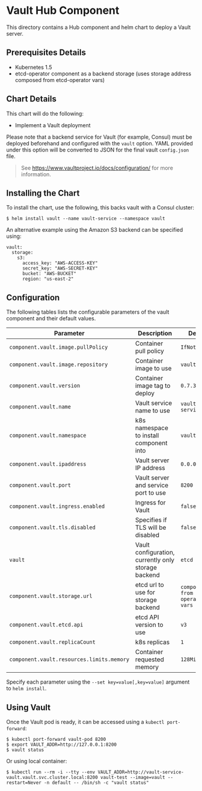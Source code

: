 # Vault Hub Component

This directory contains a Hub component and helm chart to deploy a Vault server.

## Prerequisites Details

* Kubernetes 1.5
* etcd-operator component as a backend storage (uses storage address composed from etcd-operator vars)

## Chart Details

This chart will do the following:

* Implement a Vault deployment

Please note that a backend service for Vault (for example, Consul) must
be deployed beforehand and configured with the `vault` option. YAML provided
under this option will be converted to JSON for the final vault `config.json`
file.

> See https://www.vaultproject.io/docs/configuration/ for more information.

## Installing the Chart

To install the chart, use the following, this backs vault with a Consul cluster:

```console
$ helm install vault --name vault-service --namespace vault
```

An alternative example using the Amazon S3 backend can be specified using:

```
vault:
  storage:
    s3:
      access_key: "AWS-ACCESS-KEY"
      secret_key: "AWS-SECRET-KEY"
      bucket: "AWS-BUCKET"
      region: "us-east-2"
```

## Configuration

The following tables lists the configurable parameters of the vault component and their default values.

|       Parameter         |           Description               |                         Default                     |
|-------------------------|-------------------------------------|-----------------------------------------------------|
| `component.vault.image.pullPolicy`      | Container pull policy               | `IfNotPresent`                                      |
| `component.vault.image.repository`      | Container image to use              | `vault`                                             |
| `component.vault.version`             | Container image tag to deploy       | `0.7.3`                                             |
| `component.vault.name`    | Vault service name to use           | `vault-service`                                                   |
| `component.vault.namespace` | k8s namespace to install component into         | `vault`                                           |
| `component.vault.ipaddress`             | Vault server IP address             | `0.0.0.0`                                         |
| `component.vault.port`    | Vault server and service port to use                   | `8200`                                       |
| `component.vault.ingress.enabled`       | Ingress for Vault      | `false`                                                        |
| `component.vault.tls.disabled`          | Specifies if TLS will be disabled        | `false`                                      |
| `vault`                 | Vault configuration, currently only storage backend      | `etcd`                                       |
| `component.vault.storage.url`           | etcd url to use for storage backend      | `composed from etcd-operator vars`                                     |
| `component.vault.etcd.api`              | etcd API version to use            | `v3`                                                |
| `component.vault.replicaCount`          | k8s replicas                        | `1`                                                 |
| `component.vault.resources.limits.memory` | Container requested memory        | `128Mi`                                             |

Specify each parameter using the `--set key=value[,key=value]` argument to `helm install`.

## Using Vault

Once the Vault pod is ready, it can be accessed using a `kubectl
port-forward`:

```console
$ kubectl port-forward vault-pod 8200
$ export VAULT_ADDR=http://127.0.0.1:8200
$ vault status
```

Or using local container:
```console
$ kubectl run --rm -i --tty --env VAULT_ADDR=http://vault-service-vault.vault.svc.cluster.local:8200 vault-test --image=vault --restart=Never -n default -- /bin/sh -c "vault status"
```
